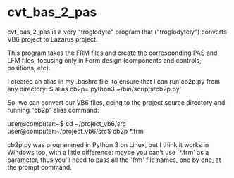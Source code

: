 # cvt_bas_2_pas
cvt_bas_2_pas is a very "troglodyte" program that ("troglodytely") converts VB6 project to Lazarus project.

This program takes the FRM files and create the corresponding PAS and LFM files, focusing only in Form design (components and controls, positions, etc).

I created an alias in my .bashrc file, to ensure that I can run cb2p.py from any directory:
$ alias cb2p='python3 ~/bin/scripts/cb2p.py'

So, we can convert our VB6 files, going to the project source directory and running "cb2p" alias command:

user@computer:~$ cd \~/project_vb6/src
user@computer:\~/project_vb6/src$ cb2p *.frm

cb2p.py was programmed in Python 3 on Linux, but I think it works in Windows too, with a little difference: maybe you can't use '*.frm' as a parameter, thus you'll need to pass all the 'frm' file names, one by one, at the prompt command.
